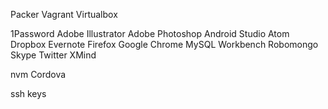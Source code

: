 Packer
Vagrant
Virtualbox

1Password
Adobe Illustrator
Adobe Photoshop
Android Studio
Atom
Dropbox
Evernote
Firefox
Google Chrome
MySQL Workbench
Robomongo
Skype
Twitter
XMind

nvm
Cordova

ssh keys
